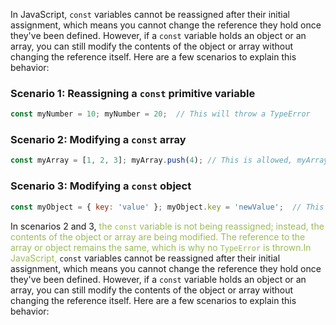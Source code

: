 In JavaScript, `const` variables cannot be reassigned after their initial assignment, which means you cannot change the reference they hold once they've been defined. However, if a `const` variable holds an object or an array, you can still modify the contents of the object or array without changing the reference itself. Here are a few scenarios to explain this behavior:

### Scenario 1: Reassigning a `const` primitive variable

```js
const myNumber = 10; myNumber = 20;  // This will throw a TypeError
```

### Scenario 2: Modifying a `const` array

```js
const myArray = [1, 2, 3]; myArray.push(4); // This is allowed, myArray is now [1, 2, 3, 4]
```

### Scenario 3: Modifying a `const` object

```js
const myObject = { key: 'value' }; myObject.key = 'newValue';  // This is allowed, myObject is now { key: 'newValue' }
```


In scenarios 2 and 3, <font color="#9bbb59">the `const` variable is not being reassigned; instead, the contents of the object or array are being modified. The reference to the array or object remains the same, which is why no `TypeError` is thrown.In JavaScript, </font>`const` variables cannot be reassigned after their initial assignment, which means you cannot change the reference they hold once they've been defined. However, if a `const` variable holds an object or an array, you can still modify the contents of the object or array without changing the reference itself. Here are a few scenarios to explain this behavior:

